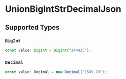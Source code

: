 # UnionBigIntStrDecimalJson


## Supported Types

### `BigInt`

```typescript
const value: BigInt = BigInt("244425");
```

### `Decimal`

```typescript
const value: Decimal = new Decimal("1589.70");
```

